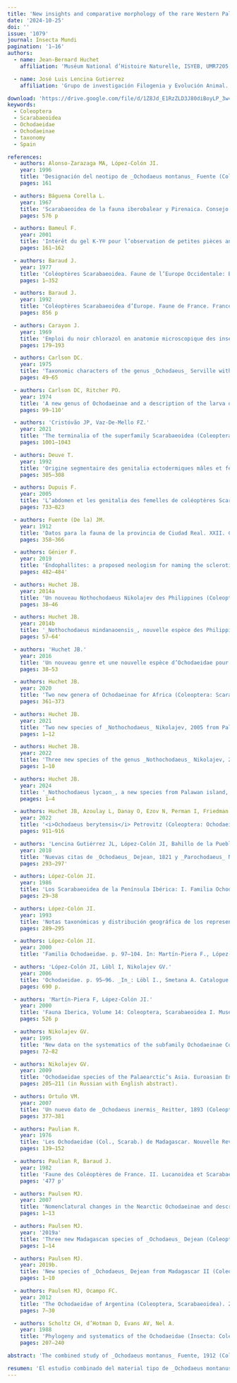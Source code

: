 ```yaml
---
title: 'New insights and comparative morphology of the rare Western Palearctic species <i>Ochodaeus montanus</i> Fuente, 1912, and its closest relative, O. inermis Reitter, 1893 (Coleoptera: Scarabaeoidea: Ochodaeidae)'
date: '2024-10-25'
doi: ''
issue: '1079'
journal: Insecta Mundi
pagination: '1–16'
authors:
  - name: Jean-Bernard Huchet
    affiliation: 'Muséum National d’Histoire Naturelle, ISYEB, UMR7205, MNHN, CNRS, EPHE, UPMC, Paris-Sorbonne, CP50, Entomologie, 45, rue Buffon, F-75005 Paris, France'

  - name: José Luis Lencina Gutierrez
    affiliation: 'Grupo de investigación Filogenia y Evolución Animal. Departamento de Zoología y Antropología Física, Área de Biología Animal, Facultad de Veterinaria, Universidad de Murcia. Campus de Espinardo 30100 Murcia, Spain'

download: 'https://drive.google.com/file/d/1Z8Jd_E1RzZLD3J80diBoyLP_3w4sl64E/view?usp=sharing'
keywords:
  - Coleoptera
  - Scarabaeoidea
  - Ochodaeidae
  - Ochodaeinae
  - taxonomy
  - Spain

references:
  - authors: Alonso-Zarazaga MA, López-Colón JI.
    year: 1996
    title: 'Designación del neotipo de _Ochodaeus montanus_ Fuente (Coleoptera, Ochodeidae). Graellsia 52'
    pages: 161

  - authors: Báguena Corella L.
    year: 1967
    title: 'Scarabaeoidea de la fauna iberobalear y Pirenaica. Consejo Superior de Investigaciones Cientificas, Instituto Español de Entomologia; Madrid.'
    pages: 576 p

  - authors: Bameul F.
    year: 2001
    title: 'Intérêt du gel K-Y® pour l’observation de petites pièces anatomiques d’insectes. Le Coléoptériste 43'
    pages: 161–162

  - authors: Baraud J.
    year: 1977
    title: 'Coléoptères Scarabaeoidea. Faune de l’Europe Occidentale: Belgique, France, Grande-Bretagne, Italie, Péninsule Ibérique. Supplément de la Nouvelle Revue d’Entomologie 7(3)'
    pages: 1–352

  - authors: Baraud J.
    year: 1992
    title: 'Coléoptères Scarabaeoidea d’Europe. Faune de France. France et régions limitrophes, 78. Fédération française des Sociétés de Sciences Naturelles, Paris, & Société linnéenne de Lyon, Lyon (édits).'
    pages: 856 p

  - authors: Carayon J.
    year: 1969
    title: 'Emploi du noir chlorazol en anatomie microscopique des insectes. Annales de la Société entomologique de France 5(1)'
    pages: 179–193

  - authors: Carlson DC.
    year: 1975
    title: 'Taxonomic characters of the genus _Ochodaeus_ Serville with descriptions of two new species in the _O. pectoralis_ LeConte species complex (Coleoptera: Scarabaeidae). Bulletin of the Southern California Academy of Sciences 74'
    pages: 49–65

  - authors: Carlson DC, Ritcher PO.
    year: 1974
    title: 'A new genus of Ochodaeinae and a description of the larva of _Pseudochodaeus estriatus_ (Schaeffer) (Coleoptera: Scarabaeidae). The Pan-Pacific Entomologist 50'
    pages: 99–110'

  - authors: 'Cristóvão JP, Vaz-De-Mello FZ.'
    year: 2021
    title: 'The terminalia of the superfamily Scarabaeoidea (Coleoptera): specific glossary, dissecting methodology, techniques and previously unrecorded sexual dimorphism in some difficult groups. Zoological Journal of the Linnean Society 191(4)'
    pages: 1001–1043

  - authors: Deuve T.
    year: 1992
    title: 'Origine segmentaire des genitalia ectodermiques mâles et femelles des insectes. Données nouvelles apportées par un gynandromorphe de coléoptère. Comptes Rendus de l’Académie des Sciences 314'
    pages: 305–308

  - authors: Dupuis F.
    year: 2005
    title: 'L’abdomen et les genitalia des femelles de coléoptères Scarabaeoidea (Insecta, Coleoptera). Zoosystema 27(4)'
    pages: 733–823

  - authors: Fuente (De la) JM.
    year: 1912
    title: 'Datos para la fauna de la provincia de Ciudad Real. XXII. Coleópteros. Boletín de la Real Sociedad Española de Historia Natural 12'
    pages: 358–366

  - authors: Génier F.
    year: 2019
    title: 'Endophallites: a proposed neologism for naming the sclerotized elements of the insect endophallus (Arthropoda: Insecta). Annales de la Société entomologique de France 55(6)'
    pages: 482–484'

  - authors: Huchet JB.
    year: 2014a
    title: 'Un nouveau Nothochodaeus Nikolajev des Philippines (Coleoptera, Scarabaeoidea, Ochodaeidae). Coléoptères 20(6)'
    pages: 38–46

  - authors: Huchet JB.
    year: 2014b
    title: '_Nothochodaeus mindanaoensis_, nouvelle espèce des Philippines (Coleoptera, Scarabaeoidea, Ochodaeidae). Coléoptères 20(8)'
    pages: 57–64'

  - authors: 'Huchet JB.'
    year: 2016
    title: 'Un nouveau genre et une nouvelle espèce d’Ochodaeidae pour la faune d’Europe (Coleoptera : Scarabaeoidea). Coléoptères 22(5)'
    pages: 38–53

  - authors: Huchet JB.
    year: 2020
    title: 'Two new genera of Ochodaeinae for Africa (Coleoptera: Scarabaeoidea: Ochodaeidae). Annales de la Société entomologique de France (N.S.) 56(5)'
    pages: 361–373

  - authors: Huchet JB.
    year: 2021
    title: 'Two new species of _Nothochodaeus_ Nikolajev, 2005 from Palawan Island, Philippines (Coleoptera: Scarabaeoidea: Ochodaeidae). Insecta Mundi 0893'
    pages: 1–12

  - authors: Huchet JB.
    year: 2022
    title: 'Three new species of the genus _Nothochodaeus_ Nikolajev, 2005 from Java, Greater Sunda Islands (Coleoptera: Scarabaeoidea: Ochodaeidae). Faunitaxys 10(61)'
    pages: 1–10

  - authors: Huchet JB.
    year: 2024
    title: '_Nothochodaeus lycaon_, a new species from Palawan island, Philippines (Coleoptera: Scarabaeoidea: Ochodaeidae). Faunitaxys 12(23)'
    peages: 1–4

  - authors: Huchet JB, Azoulay L, Danay O, Ezov N, Perman I, Friedman AL, Shaltiel-Harpaz L.
    year: 2022
    title: '<i>Ochodaeus berytensis</i> Petrovitz (Coleoptera: Ochodaeidae), a new pest of the truffle _Tuber aestivum_ in Upper Galilee, Israel. Journal of Applied Entomology 146'
    pages: 911–916

  - authors: 'Lencina Gutiérrez JL, López-Colón JI, Bahillo de la Puebla P, Miñano J.'
    year: 2018
    title: 'Nuevas citas de _Ochodaeus_ Dejean, 1821 y _Parochodaeus_ Nikolajev, 1995 en España (Coleoptera : Scarabaeoidea : Ochodaeidae). Boletín de la Sociedad Entomológica Aragonesa 62'
    pages: 293–297'

  - authors: López-Colón JI.
    year: 1986
    title: 'Los Scarabaeoidea de la Península Ibérica: I. Familia Ochodaeidae (Coleoptera). Boletín del Grupo Entomológico de Madrid 2'
    pages: 29–38

  - authors: López-Colón JI.
    year: 1993
    title: 'Notas taxonómicas y distribución geográfica de los representantes ibéricos del género _Ochodaeus_ Dejean, 1821 (Coleoptera, Scarabaeoidea, Ochodaeidae). Nouvelle Revue d’Entomologie (N.S.) 10(3)'
    pages: 289–295

  - authors: López-Colón JI.
    year: 2000
    title: 'Familia Ochodaeidae. p. 97–104. In: Martín-Piera F., López-Colón J.I. Coleoptera, Scarabaeoidea I. Fauna Ibérica, Vol. 14. . Museo Nacional de Ciencias Naturales, CSIC; Madrid.'

  - authors: 'López-Colón JI, Löbl I, Nikolajev GV.'
    year: 2006
    title: 'Ochodaeidae. p. 95–96. _In_: Löbl I., Smetana A. Catalogue of Palaearctic Coleoptera. Volume 3. Scarabaeoidea – Scirtoidea – Dascilloidea – Buprestoidea – Byrrhoidea. Apollo Books; Stenstrup.'
    pages: 690 p.

  - authors: 'Martín-Piera F, López-Colón JI.'
    year: 2000
    title: 'Fauna Iberica, Volume 14: Coleoptera, Scarabaeoidea I. Museo Nacional de Ciencias Naturales and Consejo Superior de Investigaciones Cientificas; Madrid.'
    pages: 526 p

  - authors: Nikolajev GV.
    year: 1995
    title: 'New data on the systematics of the subfamily Ochodaeinae Coleoptera, Scarabaeidae). Zoologicheskiy Zhurnal 74'
    pages: 72–82

  - authors: Nikolajev GV.
    year: 2009
    title: 'Ochodaeidae species of the Palaearctic’s Asia. Euroasian Entomological Journal 8'
    pages: 205–211 (in Russian with English abstract).

  - authors: Ortuño VM.
    year: 2007
    title: 'Un nuevo dato de _Ochodaeus inermis_ Reitter, 1893 (Coleoptera: Scarabaeoidea: Ochodaeidae): estado actual de su conocimiento. Boletín Sociedad Entomológica Aragonesa 41'
    pages: 377–381

  - authors: Paulian R.
    year: 1976
    title: 'Les Ochodaeidae (Col., Scarab.) de Madagascar. Nouvelle Revue d’Entomologie 6(2)'
    pages: 139–152

  - authors: Paulian R, Baraud J.
    year: 1982
    title: 'Faune des Coléoptères de France. II. Lucanoidea et Scarabaeoidea. Encyclopédie Entomologique. Editions Lechevalier, Paris 43.'
    pages: '477 p'

  - authors: Paulsen MJ.
    year: 2007
    title: 'Nomenclatural changes in the Nearctic Ochodaeinae and description of two new genera (Coleoptera: Scarabaeoidea: Ochodaeidae). Insecta Mundi 21'
    pages: 1–13

  - authors: Paulsen MJ.
    year: '2019a'
    title: 'Three new Madagascan species of _Ochodaeus_ Dejean (Coleoptera: Scarabaeoidea: Ochodaeidae). Insecta Mundi 0684'
    pages: 1–14

  - authors: Paulsen MJ.
    year: 2019b.
    title: 'New species of _Ochodaeus_ Dejean from Madagascar II (Coleoptera: Scarabaeoidea: Ochodaeidae). Insecta Mundi 0706'
    pages: 1–10

  - authors: Paulsen MJ, Ocampo FC.
    year: 2012
    title: 'The Ochodaeidae of Argentina (Coleoptera, Scarabaeoidea). ZooKeys 174'
    pages: 7–30

  - authors: Scholtz CH, d’Hotman D, Evans AV, Nel A.
    year: 1988
    title: 'Phylogeny and systematics of the Ochodaeidae (Insecta: Coleoptera: Scarabaeoidea). Journal of the Entomological Society of South Africa 51'
    pages: 207–240

abstract: 'The combined study of _Ochodaeus montanus_ Fuente, 1912 (Coleoptera: Scarabaeoidea: Ochodaeidae) type material and recently collected specimens from the southeastern Iberian Peninsula provided evidence for the description of new specific morphological characters, and to clarify recurring mistakes present in the literature. A comparative study between _O. montanus_ and its closest representative, _O. inermis_ Reitter, 1892, was completed. An updated distribution map of _O. montanus_ as well as a bilingual identification key for the four taxa occurring within the Iberian Peninsula is given.'

resumen: 'El estudio combinado del material tipo de _Ochodaeus montanus_ Fuente, 1912 (Coleoptera: Scarabaeoidea: Ochodaeidae) y de ejemplares recogidos recientemente en el sureste de la Península Ibérica, ha llevado a evidenciar y describir nuevos caracteres morfológicos específicos y a aclarar errores recurrentes presentes en la bibliografía. Se presenta un estudio comparativo entre _O. montanus_ y su representante más cercano, _O. inermis_ Reitter, 1892. Además, se ofrece un mapa de distribución actualizado de _O. montanus_, así como una clave de identificación bilingüe para los cuatro taxones que se encuentran en la Península Ibérica.'
---
```

